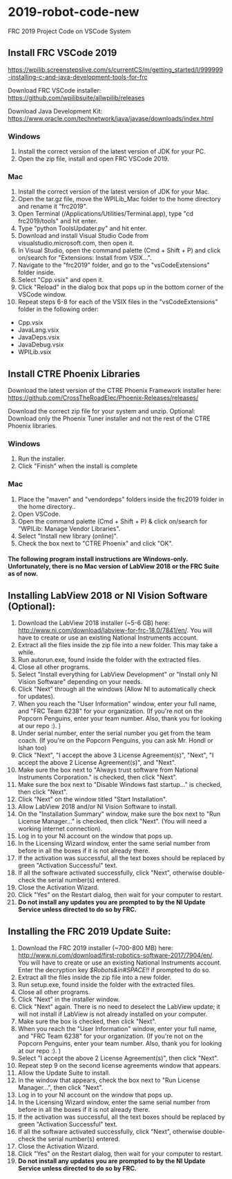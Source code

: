 # 2019-robot-code-new
FRC 2019 Project Code on VSCode System

## Install FRC VSCode 2019
https://wpilib.screenstepslive.com/s/currentCS/m/getting_started/l/999999-installing-c-and-java-development-tools-for-frc

Download FRC VSCode installer:
https://github.com/wpilibsuite/allwpilib/releases

Download Java Development Kit:
https://www.oracle.com/technetwork/java/javase/downloads/index.html

### Windows
1) Install the correct version of the latest version of JDK for your PC.
2) Open the zip file, install and open FRC VSCode 2019.

### Mac
1) Install the correct version of the latest version of JDK for your Mac.
2) Open the tar.gz file, move the WPILib_Mac folder to the home directory and rename it "frc2019". 
3) Open Terminal (/Applications/Utilities/Terminal.app), type "cd frc2019/tools" and hit enter.
4) Type "python ToolsUpdater.py" and hit enter.
5) Download and install Visual Studio Code from visualstudio.microsoft.com, then open it.
6) In Visual Studio, open the command palette (Cmd + Shift + P) and click on/search for "Extensions: Install from VSIX...".
7) Navigate to the "frc2019" folder, and go to the "vsCodeExtensions" folder inside.
8) Select "Cpp.vsix" and open it.
9) Click "Reload" in the dialog box that pops up in the bottom corner of the VSCode window.
10) Repeat steps 6-8 for each of the VSIX files in the "vsCodeExtensions" folder in the following order:
- Cpp.vsix
- JavaLang.vsix
- JavaDeps.vsix
- JavaDebug.vsix
- WPILib.vsix

## Install CTRE Phoenix Libraries
Download the latest version of the CTRE Phoenix Framework installer here:
https://github.com/CrossTheRoadElec/Phoenix-Releases/releases/

Download the correct zip file for your system and unzip.
Optional: Download only the Phoenix Tuner installer and not the rest of the CTRE Phoenix libraries.

### Windows
1) Run the installer.
2) Click "Finish" when the install is complete
### Mac
1) Place the "maven" and "vendordeps" folders inside the frc2019 folder in the home directory..
2) Open VSCode.
3) Open the command palette (Cmd + Shift + P) & click on/search for "WPILib: Manage Vendor Libraries".
4) Select "Install new library (online)".
5) Check the box next to "CTRE Phoenix" and click "OK".

#### The following program install instructions are Windows-only. Unfortunately, there is no Mac version of LabView 2018 or the FRC Suite as of now.
## Installing LabView 2018 or NI Vision Software (Optional):
1) Download the LabView 2018 installer (~5-6 GB) here: http://www.ni.com/download/labview-for-frc-18.0/7841/en/. You will have to create or use an existing National Instruments account.
2) Extract all the files inside the zip file into a new folder. This may take a while.
3) Run autorun.exe, found inside the folder with the extracted files.
4) Close all other programs.
5) Select "Install everything for LabView Development" or "Install only NI Vision Software" depending on your needs.
6) Click "Next" through all the windows (Allow NI to automatically check for updates).
7) When you reach the "User Information" window, enter your full name, and "FRC Team 6238" for your organization. (If you're not on the Popcorn Penguins, enter your team number. Also, thank you for looking at our repo :). )
8) Under serial number, enter the serial number you get from the team coach. (If you're on the Popcorn Penguins, you can ask Mr. Hondl or Ishan too)
9) Click "Next", "I accept the above 3 License Agreement(s)", "Next", "I accept the above 2 License Agreement(s)", and "Next".
10) Make sure the box next to "Always trust software from National Instruments Corporation." is checked, then click "Next".
11) Make sure the box next to "Disable Windows fast startup..." is checked, then click "Next".
12) Click "Next" on the window titled "Start Installation".
13) Allow LabView 2018 and/or NI Vision Software to install.
14) On the "Installation Summary" window, make sure the box next to "Run License Manager..." is checked, then click "Next". (You will need a working internet connection).
15) Log in to your NI account on the window that pops up.
16) In the Licensing Wizard window, enter the same serial number from before in all the boxes if it is not already there.
17) If the activation was successful, all the text boxes should be replaced by green "Activation Successful" text.
18) If all the software activated successfully, click "Next", otherwise double-check the serial number(s) entered.
19) Close the Activation Wizard.
20) Click "Yes" on the Restart dialog, then wait for your computer to restart.
21) **Do not install any updates you are prompted to by the NI Update Service unless directed to do so by FRC.**

## Installing the FRC 2019 Update Suite:
1) Download the FRC 2019 installer (~700-800 MB) here: http://www.ni.com/download/first-robotics-software-2017/7904/en/. You will have to create or use an existing National Instruments account. Enter the decryption key *$Robots&in#SPACE!!* if prompted to do so.
2) Extract all the files inside the zip file into a new folder.
3) Run setup.exe, found inside the folder with the extracted files.
4) Close all other programs.
5) Click "Next" in the installer window.
6) Click "Next" again. There is no need to deselect the LabView update; it will not install if LabView is not already installed on your computer.
7) Make sure the box is checked, then click "Next".
8) When you reach the "User Information" window, enter your full name, and "FRC Team 6238" for your organization. (If you're not on the Popcorn Penguins, enter your team number. Also, thank you for looking at our repo :). )
9) Select "I accept the above 2 License Agreement(s)", then click "Next".
10) Repeat step 9 on the second license agreements window that appears.
11) Allow the Update Suite to install.
12) In the window that appears, check the box next to "Run License Manager...", then click "Next".
13) Log in to your NI account on the window that pops up.
14) In the Licensing Wizard window, enter the same serial number from before in all the boxes if it is not already there.
15) If the activation was successful, all the text boxes should be replaced by green "Activation Successful" text.
16) If all the software activated successfully, click "Next", otherwise double-check the serial number(s) entered.
17) Close the Activation Wizard.
18) Click "Yes" on the Restart dialog, then wait for your computer to restart.
19) **Do not install any updates you are prompted to by the NI Update Service unless directed to do so by FRC.**

